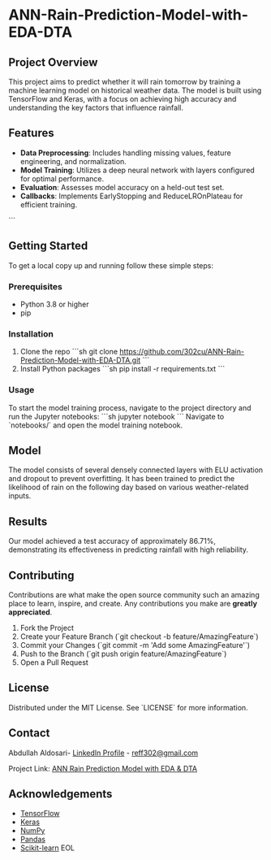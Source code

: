 # ANN-Rain-Prediction-Model-with-EDA-DTA
## Project Overview
This project aims to predict whether it will rain tomorrow by training a machine learning model on historical weather data. The model is built using TensorFlow and Keras, with a focus on achieving high accuracy and understanding the key factors that influence rainfall.

## Features
- **Data Preprocessing**: Includes handling missing values, feature engineering, and normalization.
- **Model Training**: Utilizes a deep neural network with layers configured for optimal performance.
- **Evaluation**: Assesses model accuracy on a held-out test set.
- **Callbacks**: Implements EarlyStopping and ReduceLROnPlateau for efficient training.

\`\`\`

## Getting Started
To get a local copy up and running follow these simple steps:

### Prerequisites
- Python 3.8 or higher
- pip

### Installation
1. Clone the repo
   \`\`\`sh
   git clone https://github.com/302cu/ANN-Rain-Prediction-Model-with-EDA-DTA.git
   \`\`\`
2. Install Python packages
   \`\`\`sh
   pip install -r requirements.txt
   \`\`\`

### Usage
To start the model training process, navigate to the project directory and run the Jupyter notebooks:
\`\`\`sh
jupyter notebook
\`\`\`
Navigate to \`notebooks/\` and open the model training notebook.

## Model
The model consists of several densely connected layers with ELU activation and dropout to prevent overfitting. It has been trained to predict the likelihood of rain on the following day based on various weather-related inputs.

## Results
Our model achieved a test accuracy of approximately 86.71%, demonstrating its effectiveness in predicting rainfall with high reliability.

## Contributing
Contributions are what make the open source community such an amazing place to learn, inspire, and create. Any contributions you make are **greatly appreciated**.

1. Fork the Project
2. Create your Feature Branch (\`git checkout -b feature/AmazingFeature\`)
3. Commit your Changes (\`git commit -m 'Add some AmazingFeature'\`)
4. Push to the Branch (\`git push origin feature/AmazingFeature\`)
5. Open a Pull Request

## License
Distributed under the MIT License. See \`LICENSE\` for more information.

## Contact
Abdullah Aldosari- [LinkedIn Profile](https://www.linkedin.com/in/abdullah-aldosari-058211239?utm_source=share&utm_campaign=share_via&utm_content=profile&utm_medium=ios_app) - reff302@gmail.com

Project Link: [ANN Rain Prediction Model with EDA & DTA](https://github.com/302cu/ANN-Rain-Prediction-Model-with-EDA-DTA)

## Acknowledgements
- [TensorFlow](https://www.tensorflow.org/)
- [Keras](https://keras.io/)
- [NumPy](http://numpy.org/)
- [Pandas](https://pandas.pydata.org/)
- [Scikit-learn](https://scikit-learn.org/)
EOL
